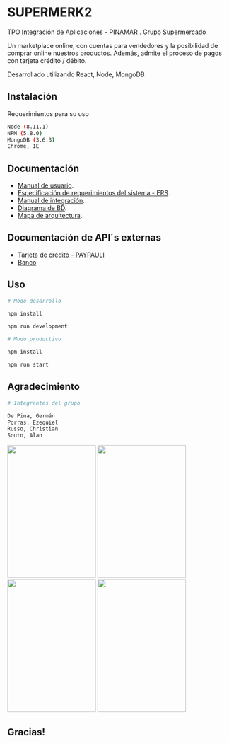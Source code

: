 # SUPERMERK2

TPO Integración de Aplicaciones - PINAMAR . Grupo Supermercado

Un marketplace online, con cuentas para vendedores y la posibilidad de comprar online nuestros productos. Además, admite el proceso de pagos con tarjeta crédito / débito. 

Desarrollado utilizando React, Node, MongoDB

## Instalación


Requerimientos para su uso
```bash
Node (8.11.1)
NPM (5.8.0)
MongoDB (3.6.3)
Chrome, IE 
```

## Documentación

- [Manual de usuario](https://docs.google.com/document/d/1SGXizcbZat9voJW7ieSECvNRpl_X-SaPPtZhhoC_Zrg/edit?usp=sharing
).
- [Especificación de requerimientos del sistema - ERS](https://docs.google.com/document/d/1E2hdFEvkaLxDvbsZ04jTux8xjZowxp6JIAxUtfx0HNU/edit?usp=sharing
).
- [Manual de integración](https://docs.google.com/document/d/19esJclaRjD5fgAuY661NhoxKk9cQrTuuwoePSd0ITG0/edit?usp=sharing
).
- [Diagrama de BD](https://docs.google.com/presentation/d/1pO5lXy12fLpZ0NR7Q2ONpVmgBOfhGuaYeQDZPx7m9D8/edit?usp=sharing
).
- [Mapa de arquitectura](https://drive.google.com/open?id=1u7gq8nTfRZhlyn6VlL4znGXYUbemZaW1
).

## Documentación de API´s externas

- [Tarjeta de crédito - PAYPAULI](http://cor.to/PayPauliAPI)
- [Banco](https://bank-back.herokuapp.com/swagger-ui.html#/)


## Uso

```python
# Modo desarrollo

npm install

npm run development 
```

```python
# Modo productivo

npm install

npm run start
```



## Agradecimiento
```python
# Integrantes del grupo

De Pina, Germán
Porras, Ezequiel
Russo, Christian
Souto, Alan
```
<img src="https://media.giphy.com/media/LMbPXcBRjiv6znPo6m/giphy.gif" width="200" height="300">  <img src="https://media.giphy.com/media/el7TaEmdWWfiNpZER3/giphy.gif" width="200" height="300">  <img src="https://media.giphy.com/media/Ifh0A4V4HZooqVVe9b/giphy.gif" width="200" height="300">  <img src="https://media.giphy.com/media/VFBBbf512RHNj5u3IB/giphy.gif" width="200" height="300">


## Gracias!
